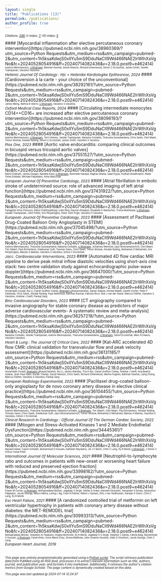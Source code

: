 ```yaml
---
layout: single
title: "Publications (13)"
permalink: /publications/
author_profile: true
---
```


<style>hr { display: none; }</style>

<p style='font-size: 0.7em;'><i>Citations: <u>248</u>; h-index: <u>7</u>; i10-index: <u>5</u></i></p>
#### [Myocardial inflammation after elective percutaneous coronary intervention](https://pubmed.ncbi.nlm.nih.gov/38960369/?utm_source=Python Requests&utm_medium=rss&utm_campaign=pubmed-2&utm_content=1h5ksaKdwjS0xlIYu5mS9DduNaClI9Wd466NAE2IrWIhXsVgNo&fc=20240528054916&ff=20240714082436&v=2.18.0.post9+e462414)<br><span style='font-size: 0.55em;'>Ioannis Merinopoulos, <u>U Bhalraam</u>, Bahman Kasmai, David Hewson, Richard Greenwood, Simon C Eccleshall, James Smith, Vasiliki Tsampasian, Vassilios Vassiliou</span><br><span style='font-size: 0.85em;'><i>Hellenic Journal Of Cardiology : Hjc = Hellenike Kardiologike Epitheorese, 2024</i></span>
#### [Cardioversion à la carte - your choice of the unconventional](https://pubmed.ncbi.nlm.nih.gov/38292161/?utm_source=Python Requests&utm_medium=rss&utm_campaign=pubmed-2&utm_content=1h5ksaKdwjS0xlIYu5mS9DduNaClI9Wd466NAE2IrWIhXsVgNo&fc=20240528054916&ff=20240714082436&v=2.18.0.post9+e462414)<br><span style='font-size: 0.55em;'>James Meng, Rathna B Veerni, <u>U Bhalraam</u>, Vassilios S Vassiliou</span><br><span style='font-size: 0.85em;'><i>Oxford Medical Case Reports, 2024</i></span>
#### [Circulating intermediate monocytes CD14++CD16+ are increased after elective percutaneous coronary intervention](https://pubmed.ncbi.nlm.nih.gov/38096193/?utm_source=Python Requests&utm_medium=rss&utm_campaign=pubmed-2&utm_content=1h5ksaKdwjS0xlIYu5mS9DduNaClI9Wd466NAE2IrWIhXsVgNo&fc=20240528054916&ff=20240714082436&v=2.18.0.post9+e462414)<br><span style='font-size: 0.55em;'>Ioannis Merinopoulos, <u>U Bhalraam</u>, Terri Holmes, Vasiliki Tsampasian, Natasha Corballis, Tharusha Gunawardena, Chris Sawh, Clint Maart, Trevor Wistow, Alisdair Ryding, Simon C Eccleshall, James Smith, Vassilios S Vassiliou</span><br><span style='font-size: 0.85em;'><i>Plos One, 2023</i></span>
#### [Aortic valve endocarditis: comparing clinical outcomes in bicuspid versus tricuspid aortic valves](https://pubmed.ncbi.nlm.nih.gov/37551527/?utm_source=Python Requests&utm_medium=rss&utm_campaign=pubmed-2&utm_content=1h5ksaKdwjS0xlIYu5mS9DduNaClI9Wd466NAE2IrWIhXsVgNo&fc=20240528054916&ff=20240714082436&v=2.18.0.post9+e462414)<br><span style='font-size: 0.55em;'>Nikhil Chatrath, James Dargan, Nandita Kaza, <u>U Bhalraam</u>, Rumneek Hampal, Raghav Bhatia, Saad Fyyaz, Aodhan Breathnatch, Maite Tome Esteban, Michael Papadakis, Anna Marciniak</span><br><span style='font-size: 0.85em;'><i>European Journal Of Preventive Cardiology, 2023</i></span>
#### [Atrial fibrillation in embolic stroke of undetermined source: role of advanced imaging of left atrial function](https://pubmed.ncbi.nlm.nih.gov/37431922/?utm_source=Python Requests&utm_medium=rss&utm_campaign=pubmed-2&utm_content=1h5ksaKdwjS0xlIYu5mS9DduNaClI9Wd466NAE2IrWIhXsVgNo&fc=20240528054916&ff=20240714082436&v=2.18.0.post9+e462414)<br><span style='font-size: 0.55em;'>Panagiota Anna Chousou, Rahul Chattopadhyay, Liam Ring, Kayvan Khadjooi, Elizabeth A Warburton, Trisha Mukherjee, <u>U Bhalraam</u>, Vasiliki Tsampasian, John Potter, Aris Perperoglou, Peter John Pugh, Vassilios S Vassiliou</span><br><span style='font-size: 0.85em;'><i>European Journal Of Preventive Cardiology, 2023</i></span>
#### [Assessment of Paclitaxel Drug-Coated Balloon Only Angioplasty in STEMI](https://pubmed.ncbi.nlm.nih.gov/37045498/?utm_source=Python Requests&utm_medium=rss&utm_campaign=pubmed-2&utm_content=1h5ksaKdwjS0xlIYu5mS9DduNaClI9Wd466NAE2IrWIhXsVgNo&fc=20240528054916&ff=20240714082436&v=2.18.0.post9+e462414)<br><span style='font-size: 0.55em;'>Ioannis Merinopoulos, Tharusha Gunawardena, Natasha Corballis, <u>U Bhalraam</u>, Johannes Reinhold, Upul Wickramarachchi, Clint Maart, Tim Gilbert, Paul Richardson, Sreekumar Sulfi, Toomas Sarev, Chris Sawh, Trevor Wistow, Alisdair Ryding, Mohamed O Mohamed, Aris Perperoglou, Mamas A Mamas, Vassilios S Vassiliou, Simon C Eccleshall</span><br><span style='font-size: 0.85em;'><i>Jacc. Cardiovascular Interventions, 2023</i></span>
#### [Automated 4D flow cardiac MRI pipeline to derive peak mitral inflow diastolic velocities using short-axis cine stack: two centre validation study against echocardiographic pulse-wave doppler](https://pubmed.ncbi.nlm.nih.gov/36647000/?utm_source=Python Requests&utm_medium=rss&utm_campaign=pubmed-2&utm_content=1h5ksaKdwjS0xlIYu5mS9DduNaClI9Wd466NAE2IrWIhXsVgNo&fc=20240528054916&ff=20240714082436&v=2.18.0.post9+e462414)<br><span style='font-size: 0.55em;'>Hosamadin Assadi, Rui Li, Ciaran Grafton-Clarke, <u>Bhalraam U</u>thayachandran, Samer Alabed, Ahmed Maiter, Gareth Archer, Peter P Swoboda, Chris Sawh, Alisdair Ryding, Faye Nelthorpe, Bahman Kasmai, Fabrizio Ricci, Rob J van der Geest, Marcus Flather, Vassilios S Vassiliou, Andrew J Swift, Pankaj Garg</span><br><span style='font-size: 0.85em;'><i>Bmc Cardiovascular Disorders, 2023</i></span>
#### [CT angiography compared to invasive angiography for stable coronary disease as predictors of major adverse cardiovascular events- A systematic review and meta-analysis](https://pubmed.ncbi.nlm.nih.gov/36257218/?utm_source=Python Requests&utm_medium=rss&utm_campaign=pubmed-2&utm_content=1h5ksaKdwjS0xlIYu5mS9DduNaClI9Wd466NAE2IrWIhXsVgNo&fc=20240528054916&ff=20240714082436&v=2.18.0.post9+e462414)<br><span style='font-size: 0.55em;'>Natasha Corballis, Vasiliki Tsampasian, Ioannis Merinopoulis, Tharusha Gunawardena, <u>U Bhalraam</u>, Simon Eccleshall, Marc R Dweck, Vassilios Vassiliou</span><br><span style='font-size: 0.85em;'><i>Heart & Lung : The Journal Of Critical Care, 2022</i></span>
#### [Kat-ARC accelerated 4D flow CMR: clinical validation for transvalvular flow and peak velocity assessment](https://pubmed.ncbi.nlm.nih.gov/36131185/?utm_source=Python Requests&utm_medium=rss&utm_campaign=pubmed-2&utm_content=1h5ksaKdwjS0xlIYu5mS9DduNaClI9Wd466NAE2IrWIhXsVgNo&fc=20240528054916&ff=20240714082436&v=2.18.0.post9+e462414)<br><span style='font-size: 0.55em;'>Hosamadin Assadi, <u>Bhalraam U</u>thayachandran, Rui Li, James Wardley, Tha H Nyi, Ciaran Grafton-Clarke, Andrew J Swift, Ana Beatriz Solana, Jean-Paul Aben, Kurian Thampi, David Hewson, Chris Sawh, Richard Greenwood, Marina Hughes, Bahman Kasmai, Liang Zhong, Marcus Flather, Vassilios S Vassiliou, Pankaj Garg</span><br><span style='font-size: 0.85em;'><i>European Radiology Experimental, 2022</i></span>
#### [Paclitaxel drug-coated balloon-only angioplasty for de novo coronary artery disease in elective clinical practice](https://pubmed.ncbi.nlm.nih.gov/36104455/?utm_source=Python Requests&utm_medium=rss&utm_campaign=pubmed-2&utm_content=1h5ksaKdwjS0xlIYu5mS9DduNaClI9Wd466NAE2IrWIhXsVgNo&fc=20240528054916&ff=20240714082436&v=2.18.0.post9+e462414)<br><span style='font-size: 0.55em;'>Ioannis Merinopoulos, Tharusha Gunawardena, Natasha Corballis, <u>U Bhalraam</u>, Tim Gilbert, Clint Maart, Paul Richardson, Alisdair Ryding, Toomas Sarev, Chris Sawh, Sreekumar Sulfi, Upul Wickramarachchi, Trevor Wistow, Mohamed O Mohamed, Mamas A Mamas, Vassilios S Vassiliou, Simon C Eccleshall</span><br><span style='font-size: 0.85em;'><i>Clinical Research In Cardiology : Official Journal Of The German Cardiac Society, 2022</i></span>
#### [Mitogen and Stress-Activated Kinases 1 and 2 Mediate Endothelial Dysfunction](https://pubmed.ncbi.nlm.nih.gov/34445361/?utm_source=Python Requests&utm_medium=rss&utm_campaign=pubmed-2&utm_content=1h5ksaKdwjS0xlIYu5mS9DduNaClI9Wd466NAE2IrWIhXsVgNo&fc=20240528054916&ff=20240714082436&v=2.18.0.post9+e462414)<br><span style='font-size: 0.55em;'>Naveed Akbar, Calum Forteath, Muhammad S Hussain, Kathleen Reyskens, Jill J F Belch, Chim C Lang, Ify R Mordi, <u>U Bhalraam</u>, J Simon C Arthur, Faisel Khan</span><br><span style='font-size: 0.85em;'><i>International Journal Of Molecular Sciences, 2021</i></span>
#### [Neutrophil-to-lymphocyte ratio and outcomes in patients with new-onset or worsening heart failure with reduced and preserved ejection fraction](https://pubmed.ncbi.nlm.nih.gov/33998162/?utm_source=Python Requests&utm_medium=rss&utm_campaign=pubmed-2&utm_content=1h5ksaKdwjS0xlIYu5mS9DduNaClI9Wd466NAE2IrWIhXsVgNo&fc=20240528054916&ff=20240714082436&v=2.18.0.post9+e462414)<br><span style='font-size: 0.55em;'>Fraser M Curran, <u>U Bhalraam</u>, Mohapradeep Mohan, Jagdeep S Singh, Stefan D Anker, Kenneth Dickstein, Alexander S Doney, Gerasimos Filippatos, Jacob George, Marco Metra, Leong L Ng, Colin N Palmer, Nilesh J Samani, Dirk J van Veldhuisen, Adriaan A Voors, Chim C Lang, Ify R Mordi</span><br><span style='font-size: 0.85em;'><i>Esc Heart Failure, 2021</i></span>
#### [A randomized controlled trial of metformin on left ventricular hypertrophy in patients with coronary artery disease without diabetes: the MET-REMODEL trial](https://pubmed.ncbi.nlm.nih.gov/30993313/?utm_source=Python Requests&utm_medium=rss&utm_campaign=pubmed-2&utm_content=1h5ksaKdwjS0xlIYu5mS9DduNaClI9Wd466NAE2IrWIhXsVgNo&fc=20240528054916&ff=20240714082436&v=2.18.0.post9+e462414)<br><span style='font-size: 0.55em;'>Mohapradeep Mohan, Shaween Al-Talabany, Angela McKinnie, Ify R Mordi, Jagdeep S S Singh, Stephen J Gandy, Fatima Baig, Muhammad S Hussain, <u>U Bhalraam</u>, Faisel Khan, Anna-Maria Choy, Shona Matthew, John Graeme Houston, Allan D Struthers, Jacob George, Chim C Lang</span><br><span style='font-size: 0.85em;'><i>European Heart Journal, 2019</i></span>
<p style='font-size: 0.7em;'><br><br><i>This page was entirely programmatically generated using a <a href='https://github.com/CoolShades/coolshades.github.io/blob/master/_python/publications.py'>Python script</a>. The script retrieves publication data from PubMed using an RSS feed, processes it to extract relevant information such as title, authors, journal, and publication year, and formats it into markdown. Additionally, it retrieves the author's citation metrics from Google Scholar. The page content is dynamically created based on this data.</i></p><p style='font-size: 0.7em;'><i>This page was last updated @ 2024-07-14 12:24:37</i></p>

